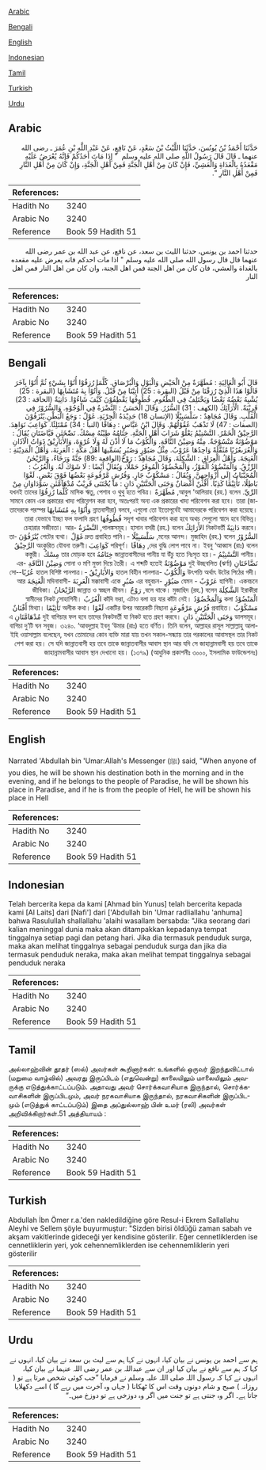 [Arabic](#arabic)

[Bengali](#bengali)

[English](#english)

[Indonesian](#indonesian)

[Tamil](#tamil)

[Turkish](#turkish)

[Urdu](#urdu)

## Arabic


<div dir="rtl" lang="ar" style={{fontSize:'larger',backgroundColor:'#f8f9fa',padding:20}}>
حَدَّثَنَا أَحْمَدُ بْنُ يُونُسَ، حَدَّثَنَا اللَّيْثُ بْنُ سَعْدٍ، عَنْ نَافِعٍ، عَنْ عَبْدِ اللَّهِ بْنِ عُمَرَ ـ رضى الله عنهما ـ قَالَ قَالَ رَسُولُ اللَّهِ صلى الله عليه وسلم ‏ "‏ إِذَا مَاتَ أَحَدُكُمْ فَإِنَّهُ يُعْرَضُ عَلَيْهِ مَقْعَدُهُ بِالْغَدَاةِ وَالْعَشِيِّ، فَإِنْ كَانَ مِنْ أَهْلِ الْجَنَّةِ فَمِنْ أَهْلِ الْجَنَّةِ، وَإِنْ كَانَ مِنْ أَهْلِ النَّارِ فَمِنْ أَهْلِ النَّارِ ‏"‏‏.‏
</div>
<div style={{backgroundColor:'#f8f9fa',padding:20, marginBottom: 10}}><table> <thead> <tr> <th>References:</th> <th></th> </tr> </thead> <tbody><tr><td>Hadith No</td><td>3240</td></tr><tr><td>Arabic No</td><td>3240</td></tr><tr><td>Reference</td><td>Book 59 Hadith 51</td></tr></tbody></table></div>


<div dir="rtl" lang="ar" style={{fontSize:'larger',backgroundColor:'#f8f9fa',padding:20}}>
حدثنا احمد بن يونس، حدثنا الليث بن سعد، عن نافع، عن عبد الله بن عمر رضى الله عنهما قال قال رسول الله صلى الله عليه وسلم " اذا مات احدكم فانه يعرض عليه مقعده بالغداة والعشي، فان كان من اهل الجنة فمن اهل الجنة، وان كان من اهل النار فمن اهل النار
</div>
<div style={{backgroundColor:'#f8f9fa',padding:20, marginBottom: 10}}><table> <thead> <tr> <th>References:</th> <th></th> </tr> </thead> <tbody><tr><td>Hadith No</td><td>3240</td></tr><tr><td>Arabic No</td><td>3240</td></tr><tr><td>Reference</td><td>Book 59 Hadith 51</td></tr></tbody></table></div>

## Bengali


<div dir="rtl" lang="bn" style={{fontSize:'larger',backgroundColor:'#f8f9fa',padding:20}}>
قَالَ أَبُو الْعَالِيَةِ : مُطَهَّرَةٌ مِنْ الْحَيْضِ وَالْبَوْلِ وَالْبُرْصَاقِ. كُلَّمَا رُزِقُوْا أُتُوْا بِشَيْءٍ ثُمَّ أُتُوْا بِآخَرَ قَالُوْا هَذَا الَّذِيْ رُزِقْنَا مِنْ قَبْلُ (البقرة : 25) أُتِيْنَا مِنْ قَبْلُ. وَأُتُوْا بِهٰ مُتَشَابِهًا (البقرة : 25) يُشْبِهُ بَعْضُهُ بَعْضًا وَيَخْتَلِفُ فِي الطُّعُومِ. قُطُوفُهَا يَقْطِفُوْنَ كَيْفَ شَاءُوْا. دَانِيَةٌ (الحاقة : 23) قَرِيْبَةٌ. الْأَرَآئِكُ (الكهف : 31) السُّرُرُ. وَقَالَ الْحَسَنُ : النَّضْرَةُ فِي الْوُجُوْهِ. وَالسُّرُوْرُ فِي الْقَلْبِ. وَقَالَ مُجَاهِدٌ : سَلْسَبِيْلًا (الإنسان 18) حَدِيْدَةُ الْجِرْيَةِ. غَوْلٌ : وَجَعُ الْبَطْنِ.يُنْزَفُوْنَ (الصفات : 47) لَا تَذْهَبُ عُقُوْلُهُمْ. وَقَالَ ابْنُ عَبَّاسٍ : دِهَاقًا (النبأ : 34) مُمْتَلِئًا. كَوَاعِبَ نَوَاهِدَ. الرَّحِيْقُ الْخَمْرُ. التَّسْنِيْمُ يَعْلُوْ شَرَابَ أَهْلِ الْجَنَّةِ. خِتَامُهُ طِيْنُهُ مِسْكٌ. نَضّٰخَتٰنِ فَيَّاضَتَانِ يُقَالُ : مَوْضُوْنَةٌ مَنْسُوْجَةٌ. مِنْهُ وَضِيْنُ النَّاقَةِ. وَالْكُوْبُ مَا لَا أُذْنَ لَهُ وَلَا عُرْوَةَ، وَالأَبَارِيْقُ ذَوَاتُ الْآذَانِ وَالْعُرَىعُرُبًا مُثَقَّلَةً وَاحِدُهَا عَرُوْبٌ. مِثْلُ صَبُوْرٍ وَصُبُرٍ يُسَمِّيهَا أَهْلُ مَكَّةِ : الْعَرِبَةَ، وَأَهْلُ الْمَدِيْنَةِ : الْغَنِجَةَ. وَأَهْلُ الْعِرَاقِ : الشَّكِلَةَ. وَقَالَ مُجَاهِدٌ : رَوْحٌ(الواقعة :89) جَنَّةٌ وَرَخَاءٌ، وَالرَّيْحٰنُ الرِّزْقُ. وَالْمَنْضُوْدُ الْمَوْزُ، وَالْمَخْضُوْدُ الْمُوقَرُ حَمْلًا، وَيُقَالُ أَيْضًا : لَا شَوْكَ لَهُ. وَالْعُرُبُ : الْمُحَبَّبَاتُ إِلَى أَزْوَاجِهِنَّ. وَيُقَالُ : مَسْكُوْبٌ جَارٍ. وَفُرُشٍ مَّرْفُوعَةٍ بَعْضُهَا فَوْقَ بَعْضٍ. لَغْوًا بَاطِلًا، تَأْثِيْمًا كَذِبًا. أَفْنٰنٌ أَغْصَانٌ وَجَنَى الْجَنَّتَيْنِ دَانٍ : مَا يُجْتَنَى قَرِيْبٌ مُدْهَآمَّتٰنِ سَوْدَاوَانِ مِنْ الرِّيِّ. আবুল ‘আলিয়াহ (রহ.) বলেন, مُطَهَّرَةٌ মাসিক ঋতু, পেশাব ও থুথু হতে পবিত্র। كُلَّمَا رُزِقُوْا যখনই তাদের সামনে কোন এক প্রকারের খাদ্য পরিবেশন করা হবে, অতঃপরই অন্য এক প্রকারের খাদ্য পরিবেশন করা হবে। তারা (জান্নাতবাসীরা) বলবে, এগুলো তো ইতোপূর্বেই আমাদেরকে পরিবেশন করা হয়েছে। وَأُتُوْا بِهِ مُتَشَابِهًا তাদেরকে পরস্পর সদৃশ খাবার পরিবেশন করা হবে অথচ সেগুলো স্বাদে হবে বিভিন্ন। قُطُوفُهَا তারা যেভাবে ইচ্ছা ফল ফলাদি গ্রহণ করবে। دَانِيَةٌ নিকটবর্তী الأَرَائِكُ পালঙ্কসমূহ। হাসান বসরী (রহ.) বলেন, النَّضْرَةُ -চেহারার সজীবতা। আর السُّرُوْرُ মনের আনন্দ। মুজাহিদ (রহ.) বলেন, سَلْسَبِيْلًا -দ্রুত প্রবাহিত পানি। غَوْلٌ পেটের ব্যথা। يُنْزَفُوْنَ তাদের বুদ্ধি লোপ পাবে না। ইবনু ‘আব্বাস (রাঃ) বলেন, دِهَاقًا পরিপূর্ণ। كَوَاعِبَঅংকুরিত যৌবনা তরুণী। الرَّحِيْقُ পানীয়। التَّسْنِيْمُ -জান্নাতবাসীদের পানীয় যা উঁচু হতে নিঃসৃত হয়। خِتَامُهُ তার মোড়ক হবে مِسْكٌ কস্তুরী। نَضَّاخَتَانِ দুই উচ্ছবলিত (ঝর্ণা) مَوْضُوْنَةٌ সোনা ও মণি মুক্তা দিয়ে তৈরী। এ শব্দটি হতেই وَضِيْنُ النَّاقَةِ -এর উৎপত্তি অর্থাৎ উটের পিঠের গদী। وَالْكُوْبُ -হাতল বিহীন পানপাত্র وَالأَبَارِيْقُ -হাতল বিশিষ্ট পানপাত্র। عُرُبًا-সোহাগিনী। একবচনে عَرُوْبٌ - যেমন صَبُوْرٍ -এর বহুবচন صُبُرٍ মক্কাবাসী একে الْعَرِبَةَ -মদিনাবাসী الْغَنِجَةَ আর ইরাকীরা الشَّكِلَةَ বলে থাকে। মুজাহিদ (রহ.) বলেন, رَوْحٌ জান্নাত ও স্বচ্ছল জীবন। الرَّيْحَانُ জীবিকা। الْمَنْضُوْدُ কলা وَالْمَخْضُوْدُ কাঁদি ভরা, এটাও বলা হয় যার কাঁটা নেই। الْعُرُبُ স্বামীদের নিকট সোহাগিনী। مَسْكُوْبٌ প্রবাহিত। فُرُشٍ مَرْفُوعَةٍ একটির উপর আরেকটি বিছানা لَغْوًا অলীক কথা। تَأْثِيْمًا মিথ্যা। أَفْنَانٌ ডালসমূহ। وَجَنَى الْجَنَّتَيْنِ دَانٍ দুই বাগিচার ফল হবে তাদের নিকটবর্তী যা নিকট হতে গ্রহণ করবে। مُدْهَامَّتَانِ এ বাগিচা দু’টি ঘন সবুজ। ৩২৪০. ‘আবদুল্লাহ ইবনু ‘উমার (রাঃ) হতে বর্ণিত। তিনি বলেন, আল্লাহর রাসূল সাল্লাল্লাহু আলাইহি ওয়াসাল্লাম বলেছেন, যখন তোমাদের কোন ব্যক্তি মারা যায় তখন সকাল-সন্ধ্যায় তার পরকালের আবাসস্থল তার নিকট পেশ করা হয়। সে যদি জান্নাতবাসী হয় তবে তাকে জান্নাতবাসীর আবাস স্থান আর যদি সে জাহান্নামবাসী হয় তবে তাকে জাহান্নামবাসীর আবাস স্থান দেখানো হয়। (১৩৭৯) (আধুনিক প্রকাশনীঃ ৩০০০, ইসলামিক ফাউন্ডেশনঃ)
</div>
<div style={{backgroundColor:'#f8f9fa',padding:20, marginBottom: 10}}><table> <thead> <tr> <th>References:</th> <th></th> </tr> </thead> <tbody><tr><td>Hadith No</td><td>3240</td></tr><tr><td>Arabic No</td><td>3240</td></tr><tr><td>Reference</td><td>Book 59 Hadith 51</td></tr></tbody></table></div>

## English


<div dir="ltr" lang="en" style={{fontSize:'larger',backgroundColor:'#f8f9fa',padding:20}}>
Narrated 'Abdullah bin 'Umar:Allah's Messenger (ﷺ) said, "When anyone of you dies, he will be shown his destination both in the morning and in the evening, and if he belongs to the people of Paradise, he will be shown his place in Paradise, and if he is from the people of Hell, he will be shown his place in Hell
</div>
<div style={{backgroundColor:'#f8f9fa',padding:20, marginBottom: 10}}><table> <thead> <tr> <th>References:</th> <th></th> </tr> </thead> <tbody><tr><td>Hadith No</td><td>3240</td></tr><tr><td>Arabic No</td><td>3240</td></tr><tr><td>Reference</td><td>Book 59 Hadith 51</td></tr></tbody></table></div>

## Indonesian


<div dir="ltr" lang="id" style={{fontSize:'larger',backgroundColor:'#f8f9fa',padding:20}}>
Telah bercerita kepa da kami [Ahmad bin Yunus] telah bercerita kepada kami [Al Laits] dari [Nafi'] dari ['Abdullah bin 'Umar radliallahu 'anhuma] bahwa Rasulullah shallallahu 'alaihi wasallam bersabda: "Jika seorang dari kalian meninggal dunia maka akan ditampakkan kepadanya tempat tinggalnya setiap pagi dan petang hari. Jika dia termasuk penduduk surga, maka akan melihat tinggalnya sebagai penduduk surga dan jika dia termasuk penduduk neraka, maka akan melihat tempat tinggalnya sebagai penduduk neraka
</div>
<div style={{backgroundColor:'#f8f9fa',padding:20, marginBottom: 10}}><table> <thead> <tr> <th>References:</th> <th></th> </tr> </thead> <tbody><tr><td>Hadith No</td><td>3240</td></tr><tr><td>Arabic No</td><td>3240</td></tr><tr><td>Reference</td><td>Book 59 Hadith 51</td></tr></tbody></table></div>

## Tamil


<div dir="ltr" lang="ta" style={{fontSize:'larger',backgroundColor:'#f8f9fa',padding:20}}>
அல்லாஹ்வின் தூதர் (ஸல்) அவர்கள் கூறினார்கள்: உங்களில் ஒருவர் இறந்துவிட்டால் (மறுமை வாழ்வில்) அவரது இருப்பிடம் (எதுவென்று) காலையிலும் மாலையிலும் அவருக்கு எடுத்துக்காட்டப்படும். அதாவது அவர் சொர்க்கவாசியாக இருந்தால், சொர்க்கவாசிகளின் இருப்பிடமும், அவர் நரகவாசியாக இருந்தால், நரகவாசிகளின் இருப்பிடமும் (எடுத்துக் காட்டப்படும்) இதை அப்துல்லாஹ் பின் உமர் (ரலி) அவர்கள் அறிவிக்கிறார்கள்.51 அத்தியாயம் :
</div>
<div style={{backgroundColor:'#f8f9fa',padding:20, marginBottom: 10}}><table> <thead> <tr> <th>References:</th> <th></th> </tr> </thead> <tbody><tr><td>Hadith No</td><td>3240</td></tr><tr><td>Arabic No</td><td>3240</td></tr><tr><td>Reference</td><td>Book 59 Hadith 51</td></tr></tbody></table></div>

## Turkish


<div dir="ltr" lang="tr" style={{fontSize:'larger',backgroundColor:'#f8f9fa',padding:20}}>
Abdullah İbn Ömer r.a.'den nakledildiğine göre Resul-i Ekrem Sallallahu Aleyhi ve Sellem şöyle buyurmuştur: "Sizden birisi öldüğü zaman sabah ve akşam vakitlerinde gideceği yer kendisine gösterilir. Eğer cennetliklerden ise cennetliklerin yeri, yok cehennemliklerden ise cehennemliklerin yeri gösterilir
</div>
<div style={{backgroundColor:'#f8f9fa',padding:20, marginBottom: 10}}><table> <thead> <tr> <th>References:</th> <th></th> </tr> </thead> <tbody><tr><td>Hadith No</td><td>3240</td></tr><tr><td>Arabic No</td><td>3240</td></tr><tr><td>Reference</td><td>Book 59 Hadith 51</td></tr></tbody></table></div>

## Urdu


<div dir="rtl" lang="ur" style={{fontSize:'larger',backgroundColor:'#f8f9fa',padding:20}}>
ہم سے احمد بن یونس نے بیان کیا، انہوں نے کہا ہم سے لیث بن سعد نے بیان کیا، انہوں نے کہا کہ ہم سے نافع نے بیان کیا اور ان سے عبداللہ بن عمر رضی اللہ عنہما نے بیان کیا، انہوں نے کہا کہ رسول اللہ صلی اللہ علیہ وسلم نے فرمایا ”جب کوئی شخص مرتا ہے تو ( روزانہ ) صبح و شام دونوں وقت اس کا ٹھکانا ( جہاں وہ آخرت میں رہے گا ) اسے دکھلایا جاتا ہے۔ اگر وہ جنتی ہے تو جنت میں اگر وہ دوزخی ہے تو دوزخ میں۔“
</div>
<div style={{backgroundColor:'#f8f9fa',padding:20, marginBottom: 10}}><table> <thead> <tr> <th>References:</th> <th></th> </tr> </thead> <tbody><tr><td>Hadith No</td><td>3240</td></tr><tr><td>Arabic No</td><td>3240</td></tr><tr><td>Reference</td><td>Book 59 Hadith 51</td></tr></tbody></table></div>